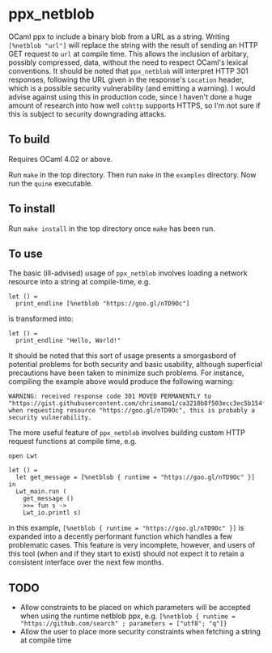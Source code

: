 ppx_netblob
========

OCaml ppx to include a binary blob from a URL as a string. Writing `[%netblob
"url"]` will replace the string with the result of sending an HTTP GET
request to `url` at compile time. This allows the inclusion of arbitary,
possibly compressed, data, without the need to respect OCaml's lexical
conventions. It should be noted that `ppx_netblob` will interpret HTTP 301
responses, following the URL given in the response's `Location` header, which
is a possible security vulnerability (and emitting a warning). I would advise
against using this in production code, since I haven't done a huge amount of
research into how well `cohttp` supports HTTPS, so I'm not sure if this is
subject to security downgrading attacks.

To build
--------

Requires OCaml 4.02 or above.

Run `make` in the top directory. Then run `make` in the `examples` directory.
Now run the `quine` executable.

To install
----------

Run `make install` in the top directory once `make` has been run.

To use
------

The basic (ill-advised) usage of `ppx_netblob` involves loading a network
resource into a string at compile-time, e.g.

    let () =
      print_endline [%netblob "https://goo.gl/nTD9Oc"]

is transformed into:

    let () =
      print_endline "Hello, World!"

It should be noted that this sort of usage presents a smorgasbord of potential
problems for both security and basic usability, although superficial precautions
have been taken to minimize such problems. For instance, compiling the example
above would produce the following warning:

    WARNING: received response code 301 MOVED PERMANENTLY to "https://gist.githubusercontent.com/chrismamo1/ca3210b8f503ecc3ec5b154ff39fb2b3/raw/0fb8245d996f93a0df1e20f94e7df6403c094f62/hello_world.txt" when requesting resource "https://goo.gl/nTD9Oc", this is probably a security vulnerability.

The more useful feature of `ppx_netblob` involves building custom HTTP request
functions at compile time, e.g.

    open Lwt

    let () =
      let get_message = [%netblob { runtime = "https://goo.gl/nTD9Oc" }] in
      Lwt_main.run (
        get_message ()
        >>= fun s ->
        Lwt_io.printl s)

in this example, `[%netblob { runtime = "https://goo.gl/nTD9Oc" }]` is expanded
into a decently performant function which handles a few problematic cases. This
feature is very incomplete, however, and users of this tool (when and if they
start to exist) should not expect it to retain a consistent interface over the
next few months.

TODO
----

 - Allow constraints to be placed on which parameters will be accepted when
 using the runtime netblob ppx, e.g. `[%netblob { runtime = "https://github.com/search" ; parameters = ["utf8"; "q"]}`
 - Allow the user to place more security constraints when fetching a string at
 compile time
